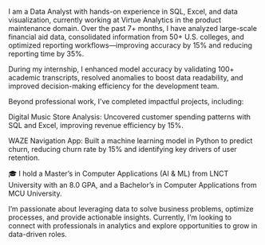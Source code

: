 I am a Data Analyst with hands-on experience in SQL, Excel, and data visualization, currently working at Virtue Analytics in the product maintenance domain. Over the past 7+ months, I have analyzed large-scale financial aid data, consolidated information from 50+ U.S. colleges, and optimized reporting workflows—improving accuracy by 15% and reducing reporting time by 35%.

During my internship, I enhanced model accuracy by validating 100+ academic transcripts, resolved anomalies to boost data readability, and improved decision-making efficiency for the development team.

Beyond professional work, I’ve completed impactful projects, including:

Digital Music Store Analysis: Uncovered customer spending patterns with SQL and Excel, improving revenue efficiency by 15%.

WAZE Navigation App: Built a machine learning model in Python to predict churn, reducing churn rate by 15% and identifying key drivers of user retention.

🎓 I hold a Master’s in Computer Applications (AI & ML) from LNCT University with an 8.0 GPA, and a Bachelor’s in Computer Applications from MCU University.

I’m passionate about leveraging data to solve business problems, optimize processes, and provide actionable insights. Currently, I’m looking to connect with professionals in analytics and explore opportunities to grow in data-driven roles.

